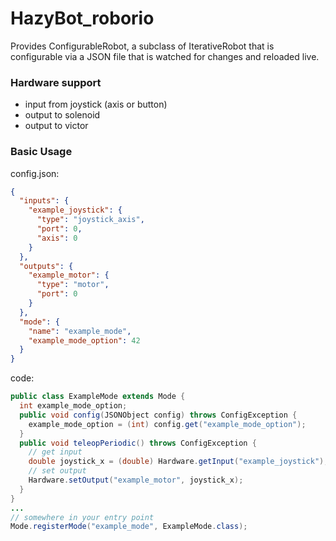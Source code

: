 # HazyBot_roborio
Provides ConfigurableRobot, a subclass of IterativeRobot that is configurable via a JSON file that is watched for changes and reloaded live.

### Hardware support
* input from joystick (axis or button)
* output to solenoid
* output to victor

### Basic Usage
config.json:
```json
{
  "inputs": {
    "example_joystick": {
      "type": "joystick_axis",
      "port": 0,
      "axis": 0
    }
  },
  "outputs": {
    "example_motor": {
      "type": "motor",
      "port": 0
    }
  },
  "mode": {
    "name": "example_mode",
    "example_mode_option": 42
  }
}
```
code:
```java
public class ExampleMode extends Mode {
  int example_mode_option;
  public void config(JSONObject config) throws ConfigException {
    example_mode_option = (int) config.get("example_mode_option");
  }
  public void teleopPeriodic() throws ConfigException {
    // get input
    double joystick_x = (double) Hardware.getInput("example_joystick");
    // set output
    Hardware.setOutput("example_motor", joystick_x);
  }
}
...
// somewhere in your entry point
Mode.registerMode("example_mode", ExampleMode.class);
```
